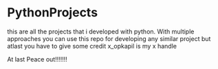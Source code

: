 # PythonProjects
this are all the projects that i developed with python. With multiple approaches 
you can use this repo for developing any similar project but atlast you have to give some credit 
x_opkapil is my x handle


At last Peace out!!!!!!!
